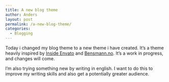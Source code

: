 ```yaml
---
title: A new blog theme
author: Anders
layout: post
permalink: /a-new-blog-theme/
categories:
  - Blogging
---
```

Today i changed my blog theme to a new theme i have created. It&#8217;s a theme heavily inspired by [Inside Envato][1] and [Bensmann.no][2]. It&#8217;s a work in progress, and changes will come.

I&#8217;m also trying something new by writing in english. I want to do this to improve my writing skills and also get a potentially greater audience.

 [1]: http://inside.envato.com "Inside Envato"
 [2]: https://bensmann.no/ "Bensmann.no"